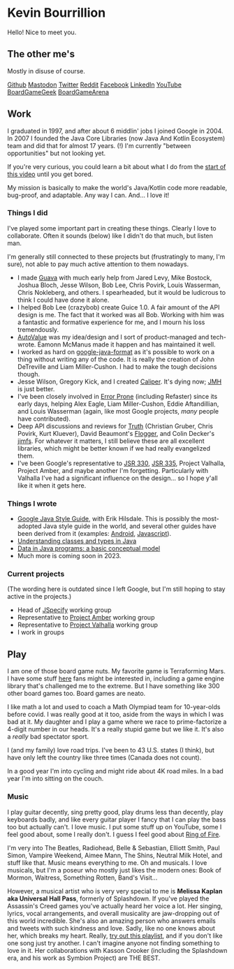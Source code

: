 # Kevin Bourrillion

Hello! Nice to meet you.

## The other me's

Mostly in disuse of course.

[Github](https://github.com/kevinb9n) [Mastodon](https://hachyderm.io/@kevinb9n) [Twitter](https://twitter.com/kevinb9n) [Reddit](http://www.reddit.com/u/kevinb9n) [Facebook](https://www.facebook.com/kevinb9n) [LinkedIn](www.linkedin.com/in/kevinbourrillion) [YouTube](https://www.youtube.com/playlist?list=PLLkghk8DC6eamJkaw2SBtWYv66aLWHLec) [BoardGameGeek](https://boardgamegeek.com/user/kevinb9n) [BoardGameArena](https://boardgamearena.com/player?id=85142127)
 
## Work

I graduated in 1997, and after about 6 middlin' jobs I joined Google in 2004. In 2007 I founded the Java Core Libraries (now Java And Kotlin Ecosystem) team and did that for almost 17 years. (!) I'm currently "between opportunities" but not looking yet.

If you're very curious, you could learn a bit about what I do from the [start of this video](https://www.youtube.com/watch?v=sPW2Pz2dI9E) until you get bored.

My mission is basically to make the world's Java/Kotlin code more readable, bug-proof, and adaptable. Any way I can. And... I love it!

### Things I did

I've played some important part in creating these things. Clearly I love to collaborate. Often it sounds (below) like I didn't do that much, but listen man.

I'm generally still connected to these projects but (frustratingly to many, I'm sure), not able to pay much active attention to them nowadays.

* I made [Guava](https://github.com/google/guava) with much early help from Jared Levy, Mike Bostock, Joshua Bloch, Jesse Wilson, Bob Lee, Chris Povirk, Louis Wasserman, Chris Nokleberg, and others. I spearheaded, but it would be ludicrous to think I could have done it alone.
* I helped Bob Lee (crazybob) create Guice 1.0. A fair amount of the API design is me. The fact that it worked was all Bob. Working with him was a fantastic and formative experience for me, and I mourn his loss tremendously.
* [AutoValue](https://github.com/google/auto/blob/master/value/userguide/index.md) was my idea/design and I sort of product-managed and tech-wrote. Éamonn McManus made it happen and has maintained it well.
* I worked as hard on [google-java-format](https://github.com/google/google-java-format) as it's possible to work on a thing without writing any of the code. It is really the creation of John DeTreville and Liam Miller-Cushon. I had to make the tough decisions though.
* Jesse Wilson, Gregory Kick, and I created [Caliper](https://github.com/google/caliper). It's dying now; [JMH](https://github.com/openjdk/jmh) is just better.
* I've been closely involved in [Error Prone](https://errorprone.info/) (including Refaster) since its early days, helping Alex Eagle, Liam Miller-Cushon, Eddie Aftandillian, and Louis Wasserman (again, like most Google projects, *many* people have contributed).
* Deep API discussions and reviews for [Truth](https://github.com/google/truth) (Christian Gruber, Chris Povirk, Kurt Kluever), David Beaumont's [Flogger](https://github.com/google/flogger), and Colin Decker's [jimfs](https://github.com/google/jimfs). For whatever it matters, I still believe these are all excellent libraries, which might be better known if we had really evangelized them.
* I've been Google's representative to [JSR 330](https://jcp.org/en/jsr/detail?id=330), [JSR 335](https://jcp.org/en/jsr/detail?id=335), Project Valhalla, Project Amber, and maybe another I'm forgetting. Particularly with Valhalla I've had a significant influence on the design... so I hope y'all like it when it gets here.

### Things I wrote

* [Google Java Style Guide](https://google.github.io/styleguide/javaguide.html), with Erik Hilsdale. This is possibly the most-adopted Java style guide in the world, and several other guides have been derived from it (examples: [Android](https://developer.android.com/kotlin/style-guide), [Javascript](https://google.github.io/styleguide/jsguide.html)).
* [Understanding classes and types in Java](https://docs.google.com/document/d/1G5dNQ0kQwA5zefGdP_nvFJByb63QNlz0XiSjltiJM84/preview?resourcekey=0-HXOJZriWDQ_lN0iqZR9nXQ)
* [Data in Java programs: a basic conceptual model](https://docs.google.com/document/d/1J-a_K87P-R3TscD4uW2Qsbt5BlBR_7uX_BekwJ5BLSE/preview)
* Much more is coming soon in 2023.

### Current projects 

(The wording here is outdated since I left Google, but I'm still hoping to stay active in the projects.)

* Head of [JSpecify](http://jspecify.org) working group
* Representative to [Project Amber](https://openjdk.java.net/projects/amber/) working group
* Representative to [Project Valhalla](https://openjdk.java.net/projects/valhalla/) working group
* I work in groups

## Play

I am one of those board game nuts. My favorite game is Terraforming Mars. I have some stuff [here](http://github.com/MartianZoo) fans might be interested in, including a game engine library that's challenged me to the extreme. But I have something like 300 other board games too. Board games are neato.

I like math a lot and used to coach a Math Olympiad team for 10-year-olds before covid. I was really good at it too, aside from the ways in which I was bad at it. My daughter and I play a game where we race to prime-factorize a 4-digit number in our heads. It's a really stupid game but we like it. It's also a *really* bad spectator sport.

I (and my family) love road trips. I've been to 43 U.S. states (I think), but have only left the country like three times (Canada does not count).

In a good year I'm into cycling and might ride about 4K road miles. In a bad year I'm into sitting on the couch.

### Music

I play guitar decently, sing pretty good, play drums less than decently, play keyboards badly, and like every guitar player I fancy that I can play the bass too but actually can't. I love music. I put some stuff up on YouTube, some I feel good about, some I really don't. I guess I feel good about [Ring of Fire](https://www.youtube.com/watch?v=T86TskoXB8s).

I'm very into The Beatles, Radiohead, Belle & Sebastian, Elliott Smith, Paul Simon, Vampire Weekend, Aimee Mann, The Shins, Neutral Milk Hotel, and stuff like that. Music means everything to me. Oh and musicals. I love musicals, but I'm a poseur who mostly just likes the modern ones: Book of Mormon, Waitress, Something Rotten, Band's Visit...

However, a musical artist who is very very special to me is **Melissa Kaplan aka Universal Hall Pass**, formerly of Splashdown. If you've played the Assassin's Creed games you've actually heard her voice a lot. Her singing, lyrics, vocal arrangements, and overall musicality are jaw-dropping out of this world incredible. She's also an amazing person who answers emails and tweets with such kindness and love. Sadly, like no one knows about her, which breaks my heart. Really, [try out this playlist](https://www.youtube.com/watch?v=jGbvfaO4ht4&list=PLLkghk8DC6eb-eMh8syfH1UfGDs55B8Da), and if you don't like one song just try another. I can't imagine anyone not finding something to love in it. Her collaborations with Kasson Crooker (including the Splashdown era, and his work as Symbion Project) are THE BEST.
